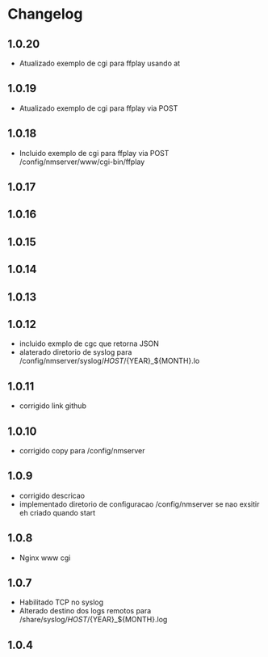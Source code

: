 # Changelog

## 1.0.20

- Atualizado exemplo de cgi para ffplay usando at

## 1.0.19

- Atualizado exemplo de cgi para ffplay via POST

## 1.0.18

- Incluido exemplo de cgi para ffplay via POST
  /config/nmserver/www/cgi-bin/ffplay

## 1.0.17

## 1.0.16

## 1.0.15

## 1.0.14

## 1.0.13

## 1.0.12

- incluido exmplo de cgc que retorna JSON
- alaterado diretorio de syslog para /config/nmserver/syslog/${HOST}/${YEAR}_${MONTH}.lo

## 1.0.11

- corrigido link github

## 1.0.10

- corrigido copy para /config/nmserver

## 1.0.9

- corrigido descricao
- implementado diretorio de configuracao /config/nmserver
  se nao exsitir eh criado quando start

## 1.0.8

- Nginx www cgi

## 1.0.7

- Habilitado TCP no syslog
- Alterado destino dos logs remotos para /share/syslog/${HOST}/${YEAR}_${MONTH}.log

## 1.0.4
